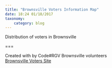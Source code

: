 ```yaml
---
title: "Brownsville Voters Information Map"
date: 18:24 01/18/2017
taxonomy:
    category: blog
---
```


Distribution of voters in Brownsville

===

Created with <i class="fa fa-heart" aria-hidden="true"></i> by Code#RGV Brownsville volunteers
<br/>
[Brownsville Voters Site](http://brownsvillevoters.com/)
